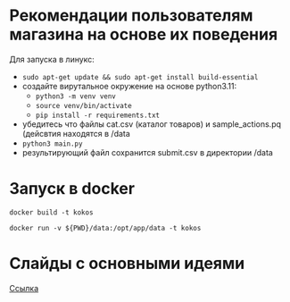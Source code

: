 # Рекомендации пользователям магазина на основе их поведения

Для запуска в линукс:

- `sudo apt-get update && sudo apt-get install build-essential`
- создайте вирутальное окружение на основе python3.11:
  - `python3 -m venv venv`
  - `source venv/bin/activate`
  - `pip install -r requirements.txt`
- убедитесь что файлы cat.csv (каталог товаров) и sample_actions.pq (дейсвтия  находятся в /data
- `python3 main.py`
- результирующий файл сохранится submit.csv в директории /data

# Запуск в docker

`docker build -t kokos`

`docker run -v ${PWD}/data:/opt/app/data -t kokos`

# Слайды с основными идеями

[Ссылка](https://docs.google.com/presentation/d/1pEIq6Hy2KbxS-Kpnqr3IXrhwQXEVySARLTcAv84Orjk/edit?usp=sharing)
